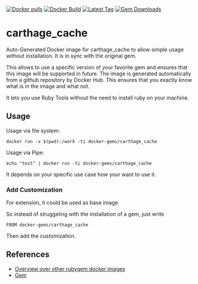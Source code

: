 [![Docker pulls](https://img.shields.io/docker/pulls/rubygem/carthage_cache.svg)](https://hub.docker.com/r/rubygem/carthage_cache/)
[![Docker Build](https://img.shields.io/docker/automated/rubygem/carthage_cache.svg)](https://hub.docker.com/r/rubygem/carthage_cache/)
[![Latest Tag](https://img.shields.io/github/tag/docker-rubygem/carthage_cache.svg)](https://hub.docker.com/r/rubygem/carthage_cache/)
[![Gem Downloads](https://img.shields.io/gem/dt/carthage_cache.svg)](https://rubygems.org/gems/carthage_cache/)
# carthage_cache

Auto-Generated Docker image for carthage_cache to allow simple usage without installation.
It is in sync with the original gem.

This allows to use a specific version of your favorite gem and ensures that this image will be supported in future.
The image is generated automatically from a github repository by Docker Hub.
This ensures that you exactly know what is in the image and what not.

It lets you use Ruby Tools without the need to install ruby on your machine.

## Usage

Usage via file system:

`docker run -v $(pwd):/work -ti docker-gems/carthage_cache`

Usage via Pipe:

`echo "test" | docker run -ti docker-gems/carthage_cache`

It depends on your specific use case how your want to use it.

### Add Customization

For extension, it could be used as base image.

So instead of struggeling with the installation of a gem, just write

`FROM docker-gems/carthage_cache`

Then add the customization.

## References

 - [Overview over other rubygem docker images](https://github.com/thinkbot/docker-rubygem)
 - [Gem](https://rubygems.org/gems/carthage_cache/)
